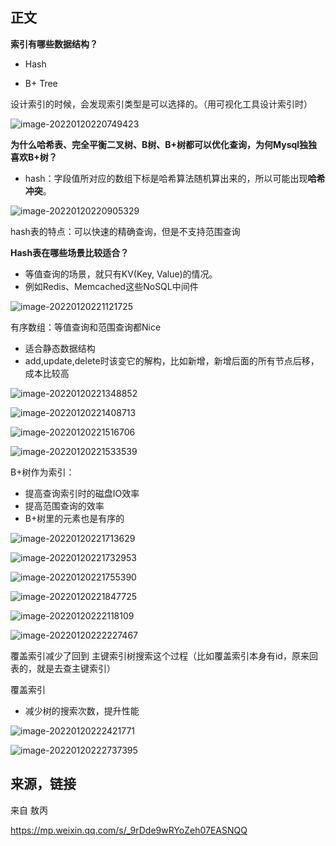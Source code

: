 ## 正文



**索引有哪些数据结构？**

- Hash

- B+ Tree

设计索引的时候，会发现索引类型是可以选择的。（用可视化工具设计索引时）

![image-20220120220749423](%E6%95%B0%E6%8D%AE%E5%BA%93%E7%B4%A2%E5%BC%95.assets/image-20220120220749423.png)

**为什么哈希表、完全平衡二叉树、B树、B+树都可以优化查询，为何Mysql独独喜欢B+树？**



- hash：字段值所对应的数组下标是哈希算法随机算出来的，所以可能出现**哈希冲突**。

![image-20220120220905329](%E6%95%B0%E6%8D%AE%E5%BA%93%E7%B4%A2%E5%BC%95.assets/image-20220120220905329.png)



hash表的特点：可以快速的精确查询，但是不支持范围查询



**Hash表在哪些场景比较适合？**

- 等值查询的场景，就只有KV(Key, Value)的情况。
- 例如Redis、Memcached这些NoSQL中间件



![image-20220120221121725](%E6%95%B0%E6%8D%AE%E5%BA%93%E7%B4%A2%E5%BC%95.assets/image-20220120221121725.png)

有序数组：等值查询和范围查询都Nice

- 适合静态数据结构
- add,update,delete时该变它的解构，比如新增，新增后面的所有节点后移，成本比较高

![image-20220120221348852](%E6%95%B0%E6%8D%AE%E5%BA%93%E7%B4%A2%E5%BC%95.assets/image-20220120221348852.png)

![image-20220120221408713](%E6%95%B0%E6%8D%AE%E5%BA%93%E7%B4%A2%E5%BC%95.assets/image-20220120221408713.png)

![image-20220120221516706](%E6%95%B0%E6%8D%AE%E5%BA%93%E7%B4%A2%E5%BC%95.assets/image-20220120221516706.png)

![image-20220120221533539](%E6%95%B0%E6%8D%AE%E5%BA%93%E7%B4%A2%E5%BC%95.assets/image-20220120221533539.png)

B+树作为索引：

- 提高查询索引时的磁盘IO效率
- 提高范围查询的效率
- B+树里的元素也是有序的

![image-20220120221713629](%E6%95%B0%E6%8D%AE%E5%BA%93%E7%B4%A2%E5%BC%95.assets/image-20220120221713629.png)

![image-20220120221732953](%E6%95%B0%E6%8D%AE%E5%BA%93%E7%B4%A2%E5%BC%95.assets/image-20220120221732953.png)

![image-20220120221755390](%E6%95%B0%E6%8D%AE%E5%BA%93%E7%B4%A2%E5%BC%95.assets/image-20220120221755390.png)

![image-20220120221847725](%E6%95%B0%E6%8D%AE%E5%BA%93%E7%B4%A2%E5%BC%95.assets/image-20220120221847725.png)

![image-20220120222118109](%E6%95%B0%E6%8D%AE%E5%BA%93%E7%B4%A2%E5%BC%95.assets/image-20220120222118109.png)

![image-20220120222227467](%E6%95%B0%E6%8D%AE%E5%BA%93%E7%B4%A2%E5%BC%95.assets/image-20220120222227467.png)



覆盖索引减少了回到 主键索引树搜索这个过程（比如覆盖索引本身有id，原来回表的，就是去查主键索引）

覆盖索引

- 减少树的搜索次数，提升性能

![image-20220120222421771](%E6%95%B0%E6%8D%AE%E5%BA%93%E7%B4%A2%E5%BC%95.assets/image-20220120222421771.png)

![image-20220120222737395](%E6%95%B0%E6%8D%AE%E5%BA%93%E7%B4%A2%E5%BC%95.assets/image-20220120222737395.png)



## 来源，链接

来自 敖丙

https://mp.weixin.qq.com/s/_9rDde9wRYoZeh07EASNQQ